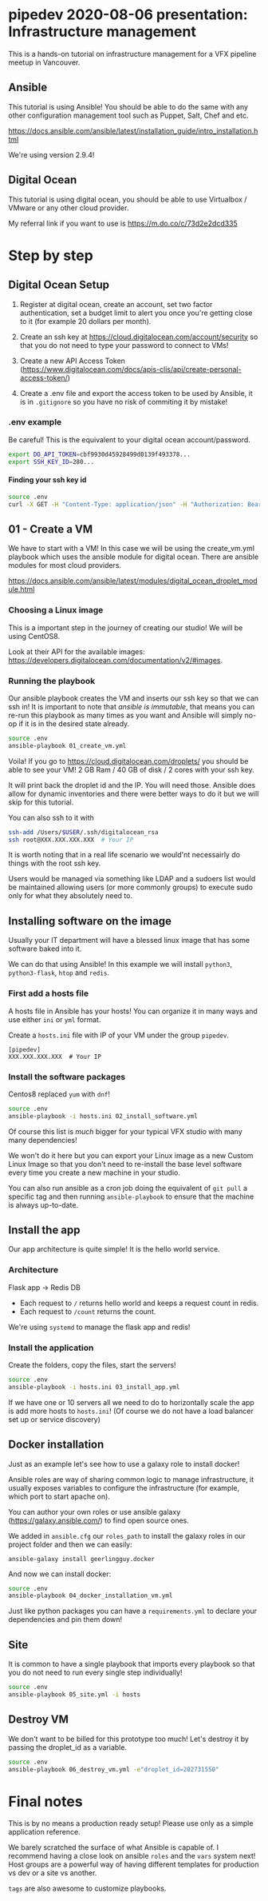 # pipedev 2020-08-06 presentation: Infrastructure management

This is a hands-on tutorial on infrastructure management for a VFX pipeline meetup in Vancouver.

## Ansible

This tutorial is using Ansible! You should be able to do the same with any other configuration management tool such as Puppet, Salt, Chef and etc.

https://docs.ansible.com/ansible/latest/installation_guide/intro_installation.html

We're using version 2.9.4!

## Digital Ocean

This tutorial is using digital ocean, you should be able to use Virtualbox / VMware or any other cloud provider.

My referral link if you want to use is https://m.do.co/c/73d2e2dcd335

# Step by step

## Digital Ocean Setup

1. Register at digital ocean, create an account, set two factor authentication, set a budget limit to alert you once you're getting close to it (for example 20 dollars per month).

2. Create an ssh key at https://cloud.digitalocean.com/account/security so that you do not need to type your password to connect to VMs!

3. Create a new API Access Token (https://www.digitalocean.com/docs/apis-clis/api/create-personal-access-token/)

4. Create a .env file and export the access token to be used by Ansible, it is in `.gitignore` so you have no risk of commiting it by mistake!

### .env example

Be careful! This is the equivalent to your digital ocean account/password.

```bash
export DO_API_TOKEN=cbf9930d45928499d0139f493378...
export SSH_KEY_ID=280...
```

#### Finding your ssh key id

```bash
source .env
curl -X GET -H "Content-Type: application/json" -H "Authorization: Bearer $DO_API_TOKEN" "https://api.digitalocean.com/v2/account/keys"
```

## 01 - Create a VM

We have to start with a VM! In this case we will be using the create_vm.yml playbook which uses the ansible module for digital ocean. There are ansible modules for most cloud providers.

https://docs.ansible.com/ansible/latest/modules/digital_ocean_droplet_module.html


### Choosing a Linux image

This is a important step in the journey of creating our studio! We will be using CentOS8.

Look at their API for the available images: https://developers.digitalocean.com/documentation/v2/#images.

### Running the playbook

Our ansible playbook creates the VM and inserts our ssh key so that we can ssh in! It is important to note that *ansible is immutable*, that means you can re-run this playbook as many times as you want and Ansible will simply no-op if it is in the desired state already.

```bash
source .env
ansible-playbook 01_create_vm.yml
```

Voila! If you go to https://cloud.digitalocean.com/droplets/ you should be able to see your VM! 2 GB Ram / 40 GB of disk / 2 cores with your ssh key.

It will print back the droplet id and the IP. You will need those. Ansible does allow for dynamic inventories and there were better ways to do it but we will skip for this tutorial.

You can also ssh to it with 

```bash
ssh-add /Users/$USER/.ssh/digitalocean_rsa
ssh root@XXX.XXX.XXX.XXX  # Your IP
```

It is worth noting that in a real life scenario we would'nt necessairly do things with the root ssh key. 

Users would be managed via something like LDAP and a sudoers list would be maintained allowing users (or more commonly groups) to execute sudo only for what they absolutely need to.

## Installing software on the image

Usually your IT department will have a blessed linux image that has some software baked into it.

We can do that using Ansible! In this example we will install `python3`, `python3-flask`, `htop` and `redis`.

### First add a hosts file

A hosts file in Ansible has your hosts! You can organize it in many ways and use either `ini` or `yml` format.

Create a `hosts.ini` file with IP of your VM under the group `pipedev`.

```
[pipedev]
XXX.XXX.XXX.XXX  # Your IP
```

### Install the software packages

Centos8 replaced `yum` with `dnf`!

```bash
source .env
ansible-playbook -i hosts.ini 02_install_software.yml
```

Of course this list is *much* bigger for your typical VFX studio with many many dependencies!

We won't do it here but you can export your Linux image as a new Custom Linux Image so that you don't need to re-install the base level software every time you create a new machine in your studio.

You can also run ansible as a cron job doing the equivalent of `git pull` a specific tag and then running `ansible-playbook` to ensure that the machine is always up-to-date.

## Install the app

Our app architecture is quite simple! It is the hello world service.

### Architecture

Flask app -> Redis DB

* Each request to `/` returns hello world and keeps a request count in redis.
* Each request to `/count` returns the count.

We're using `systemd` to manage the flask app and redis!

### Install the application

Create the folders, copy the files, start the servers!

```bash
source .env
ansible-playbook -i hosts.ini 03_install_app.yml
```

If we have one or 10 servers all we need to do to horizontally scale the app is add more hosts to `hosts.ini`! (Of course we do not have a load balancer set up or service discovery)

## Docker installation

Just as an example let's see how to use a galaxy role to install docker!

Ansible roles are way of sharing common logic to manage infrastructure, it usually exposes variables to configure the infrastructure (for example, which port to start apache on).

You can author your own roles or use ansible galaxy (https://galaxy.ansible.com/) to find open source ones.

We added in `ansible.cfg` our `roles_path` to install the galaxy roles in our project folder and then we can easily:

```
ansible-galaxy install geerlingguy.docker
```

And now we can install docker:

```bash
source .env
ansible-playbook 04_docker_installation_vm.yml
```

Just like python packages you can have a `requirements.yml` to declare your dependencies and pin them down!

## Site

It is common to have a single playbook that imports every playbook so that you do not need to run every single step individually!

```bash
source .env
ansible-playbook 05_site.yml -i hosts
```

## Destroy VM

We don't want to be billed for this prototype too much! Let's destroy it by passing the droplet_id as a variable.

```bash
source .env
ansible-playbook 06_destroy_vm.yml -e"droplet_id=202731550"
```

# Final notes

This is by no means a production ready setup! Please use only as a simple application reference.

We barely scratched the surface of what Ansible is capable of. I recommend having a close look on ansible `roles` and the `vars` system next! Host groups are a powerful way of having different templates for production vs dev or a site vs another.

`tags` are also awesome to customize playbooks.
